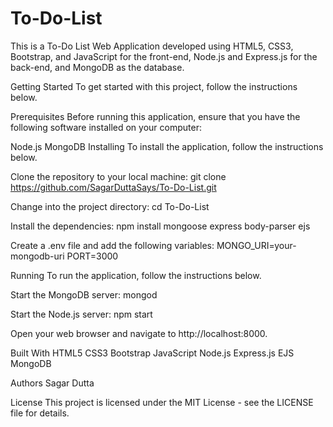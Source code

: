 # To-Do-List
This is a To-Do List Web Application developed using HTML5, CSS3, Bootstrap, and JavaScript for the front-end, Node.js and Express.js for the back-end, and MongoDB as the database.

Getting Started
To get started with this project, follow the instructions below.

Prerequisites
Before running this application, ensure that you have the following software installed on your computer:

Node.js
MongoDB
Installing
To install the application, follow the instructions below.

Clone the repository to your local machine:
git clone https://github.com/SagarDuttaSays/To-Do-List.git

Change into the project directory:
cd To-Do-List

Install the dependencies:
npm install mongoose express body-parser ejs

Create a .env file and add the following variables:
MONGO_URI=your-mongodb-uri
PORT=3000

Running
To run the application, follow the instructions below.

Start the MongoDB server:
mongod

Start the Node.js server:
npm start

Open your web browser and navigate to http://localhost:8000.

Built With
HTML5
CSS3
Bootstrap
JavaScript
Node.js
Express.js
EJS
MongoDB

Authors
Sagar Dutta

License
This project is licensed under the MIT License - see the LICENSE file for details.
